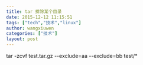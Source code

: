 ```yaml
---
title: tar 排除某个目录
date: 2015-12-12 11:15:51
tags: ["tech","技术","linux"]
author: wangxiuwen
categories: ["技术"]
layout: post
---
```




tar -zcvf test.tar.gz --exclude=aa --exclude=bb test/*

